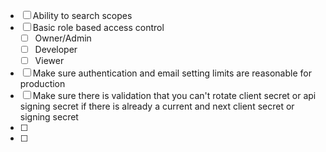 - [ ] Ability to search scopes
- [ ] Basic role based access control
	- [ ] Owner/Admin
	- [ ] Developer
	- [ ] Viewer
- [ ] Make sure authentication and email setting limits are reasonable for production
- [ ] Make sure there is validation that you can't rotate client secret or api signing secret if there is already a current and next client secret or signing secret
- [ ] 
- [ ]